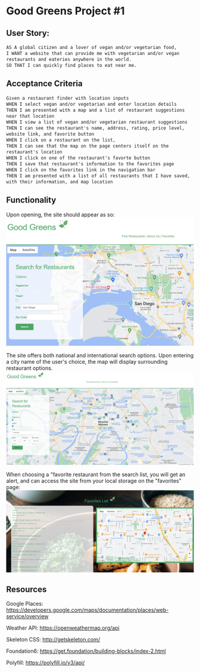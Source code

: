 # Good Greens Project #1

## User Story:

```
AS A global citizen and a lover of vegan and/or vegetarian food,
I WANT a website that can provide me with vegetarian and/or vegan restaurants and eateries anywhere in the world.
SO THAT I can quickly find places to eat near me.
```

## Acceptance Criteria

```
Given a restaurant finder with location inputs
WHEN I select vegan and/or vegetarian and enter location details
THEN I am presented with a map and a list of restaurant suggestions near that location
WHEN I view a list of vegan and/or vegetarian restaurant suggestions
THEN I can see the restaurant's name, address, rating, price level, website link, and favorite button
WHEN I click on a restaurant on the list,
THEN I can see that the map on the page centers itself on the restaurant's location
WHEN I click on one of the restaurant's favorte button
THEN I save that restaurant's information to the favorites page
WHEN I click on the favorites link in the navigation bar
THEN I am presented with a list of all restaurants that I have saved, with their information, and map location
```
## Functionality 
Upon opening, the site should appear as so:
![HomePage](./docs/images/good-greens-port.png)

The site offers both national and international search options. Upon entering a city name of the user's choice, the map will display surrounding restaurant options.
![CitySearch](./docs/images/city-search-ref.png)

When choosing a "favorite restaurant from the search list, you will get an alert, and can access the site from your local storage on the "favorites" page:
![Favorites](./docs/images/favorites.png)

## Resources
Google Places: https://developers.google.com/maps/documentation/places/web-service/overview

Weather API: https://openweathermap.org/api

Skeleton CSS: http://getskeleton.com/

Foundation6: https://get.foundation/building-blocks/index-2.html

Polyfill: https://polyfill.io/v3/api/
